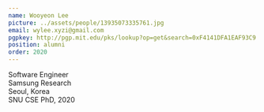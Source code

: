 ```yaml
---
name: Wooyeon Lee
picture: ../assets/people/13935073335761.jpg
email: wylee.xyzi@gmail.com
pgpkey: http://pgp.mit.edu/pks/lookup?op=get&search=0xF4141DFA1EAF93C9
position: alumni
order: 2020
---
```

Software Engineer<br>
Samsung Research<br>
Seoul, Korea<br>
SNU CSE PhD, 2020